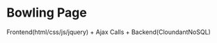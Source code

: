 # Bowling Page

Frontend(html/css/js/jquery) + Ajax Calls + Backend(CloundantNoSQL)

[Install Node.js]: https://nodejs.org/en/download/
